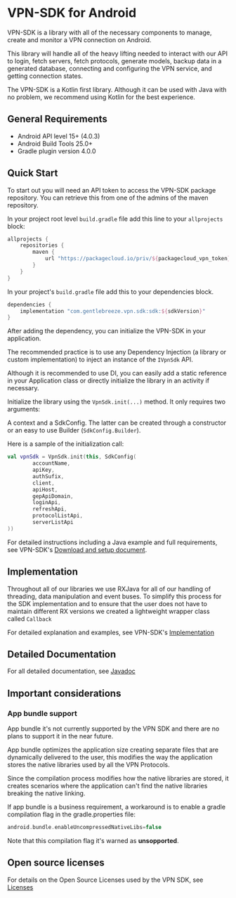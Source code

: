 # VPN-SDK for Android

VPN-SDK is a library with all of the necessary components to manage, create and monitor a
VPN connection on Android. 

This library will handle all of the heavy
lifting needed to interact with our API to login, fetch servers, fetch protocols,
generate models, backup data in a generated database, connecting and configuring
the VPN service, and getting connection states.

The VPN-SDK is a Kotlin first library. Although it can be used with Java
with no problem, we recommend using Kotlin for the best experience.

## General Requirements

- Android API level 15+ (4.0.3)
- Android Build Tools 25.0+
- Gradle plugin version 4.0.0

## Quick Start

To start out you will need an API token to access the VPN-SDK package repository.
You can retrieve this from one of the admins of the maven repository.

In your project root level `build.gradle` file add this line to your `allprojects` block:

```groovy
allprojects {
    repositories {
        maven {
            url "https://packagecloud.io/priv/${packagecloud_vpn_token}/cloak/android-vpn-sdk/maven2"
        }
    }
}
```

In your project's `build.gradle` file add this to your dependencies block.

```groovy
dependencies {
    implementation "com.gentlebreeze.vpn.sdk:sdk:${sdkVersion}"
}
```

After adding the dependency, you can initialize the VPN-SDK in your application.

The recommended practice is to use any Dependency Injection (a library or custom implementation)
to inject an instance of the `IVpnSdk` API.

Although it is recommended to use DI, you can easily add a static reference in your Application class
or directly initialize the library in an activity if necessary.

Initialize the library using the `VpnSdk.init(...)` method. It only requires two arguments:

A context and a SdkConfig. The latter can be created through a constructor or an easy to use Builder
(`SdkConfig.Builder`).

Here is a sample of the initialization call:


```kotlin
val vpnSdk = VpnSdk.init(this, SdkConfig(
        accountName,
        apiKey,
        authSufix,
        client,
        apiHost,
        gepApiDomain,
        loginApi,
        refreshApi,
        protocolListApi,
        serverListApi
))
```

For detailed instructions including a Java example and full requirements, 
see VPN-SDK's [Download and setup document][1].

## Implementation

Throughout all of our libraries we use RXJava for all of our handling
of threading, data manipulation and event buses. To simplify this process
for the SDK implementation and to ensure that the user does not have to maintain
different RX versions we created a lightweight wrapper class called `Callback`

For detailed explanation and examples, see VPN-SDK's [Implementation][2]

## Detailed Documentation

For all detailed documentation, see [Javadoc][3]

## Important considerations

### App bundle support

App bundle it's not currently supported by the VPN SDK and there are no plans to support it
in the near future.

App bundle optimizes the application size creating separate files that are dynamically
delivered to the user, this modifies the way the application stores the native libraries used
by all the VPN Protocols. 

Since the compilation process modifies how the native libraries are stored, it creates scenarios
 where the application can't find the native libraries breaking the native linking.

If app bundle is a business requirement, a workaround is to enable a gradle compilation flag
in the  gradle.properties file:

```groovy
android.bundle.enableUncompressedNativeLibs=false
```
 
Note that this compilation flag it's warned as **unsopported**.




## Open source licenses

For details on the Open Source Licenses used by the VPN SDK, see [Licenses][4] 

[1]: SETUP.md
[2]: IMPLEMENTATION.md
[3]: ../docs/javadoc/sdk/index.html
[4]: LICENSES.md
[5]: https://developer.android.com/platform/technology/app-bundle